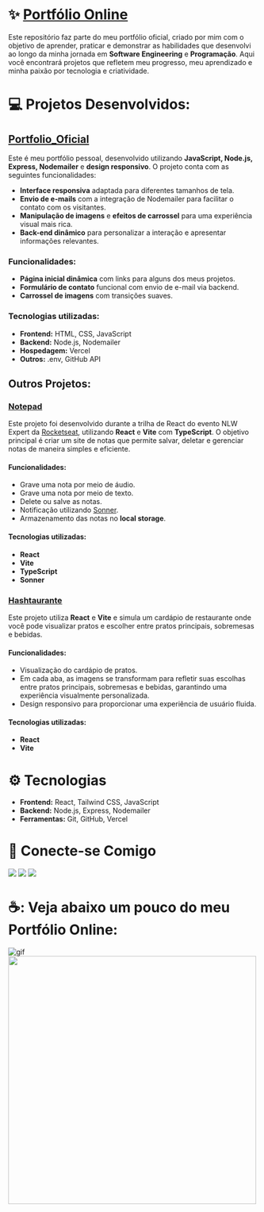 # :sparkles: [Portfólio Online](https://portfolio-oficial-weld.vercel.app/#)
Este repositório faz parte do meu portfólio oficial, criado por mim com o objetivo de aprender, praticar e demonstrar as habilidades que desenvolvi ao longo da minha jornada em **Software Engineering** e **Programação**. Aqui você encontrará projetos que refletem meu progresso, meu aprendizado e minha paixão por tecnologia e criatividade.

# :computer: Projetos Desenvolvidos:

## [Portfolio_Oficial](https://portfolio-oficial-weld.vercel.app/#)
Este é meu portfólio pessoal, desenvolvido utilizando **JavaScript, Node.js, Express, Nodemailer** e **design responsivo**. O projeto conta com as seguintes funcionalidades:

- **Interface responsiva** adaptada para diferentes tamanhos de tela.
- **Envio de e-mails** com a integração de Nodemailer para facilitar o contato com os visitantes.
- **Manipulação de imagens** e **efeitos de carrossel** para uma experiência visual mais rica.
- **Back-end dinâmico** para personalizar a interação e apresentar informações relevantes.

### Funcionalidades:
- **Página inicial dinâmica** com links para alguns dos meus projetos.
- **Formulário de contato** funcional com envio de e-mail via backend.
- **Carrossel de imagens** com transições suaves.
  
### Tecnologias utilizadas:
- **Frontend:** HTML, CSS, JavaScript
- **Backend:** Node.js, Nodemailer
- **Hospedagem:** Vercel
- **Outros:** .env, GitHub API

## Outros Projetos:

### [Notepad](https://github.com/GuilhermeF-R/Notepad)
Este projeto foi desenvolvido durante a trilha de React do evento NLW Expert da [Rocketseat](https://app.rocketseat.com.br/), utilizando **React** e **Vite** com **TypeScript**. O objetivo principal é criar um site de notas que permite salvar, deletar e gerenciar notas de maneira simples e eficiente.

#### Funcionalidades:
- Grave uma nota por meio de áudio.
- Grave uma nota por meio de texto.
- Delete ou salve as notas.
- Notificação utilizando [Sonner](https://sonner.emilkowal.ski/).
- Armazenamento das notas no **local storage**.

#### Tecnologias utilizadas:
- **React** 
- **Vite**
- **TypeScript**
- **Sonner**

### [Hashtaurante](https://github.com/GuilhermeF-R/Hashtaurante)
Este projeto utiliza **React** e **Vite** e simula um cardápio de restaurante onde você pode visualizar pratos e escolher entre pratos principais, sobremesas e bebidas.

#### Funcionalidades:
- Visualização do cardápio de pratos.
- Em cada aba, as imagens se transformam para refletir suas escolhas entre pratos principais, sobremesas e bebidas, garantindo uma experiência visualmente personalizada.
- Design responsivo para proporcionar uma experiência de usuário fluida.

#### Tecnologias utilizadas:
- **React**
- **Vite**

# :gear: Tecnologias

- **Frontend:** React, Tailwind CSS, JavaScript
- **Backend:** Node.js, Express, Nodemailer
- **Ferramentas:** Git, GitHub, Vercel

# :busts_in_silhouette: Conecte-se Comigo

<a href="https://www.instagram.com/devgferreira/" target="_blank"><img loading="lazy" src="https://img.shields.io/badge/-Instagram-%23E4405F?style=for-the-badge&logo=instagram&logoColor=white" target="_blank"></a>
<a href="https://www.linkedin.com/in/guilherme-ferreira-25738427a/" target="_blank"><img loading="lazy" src="https://img.shields.io/badge/-LinkedIn-%230077B5?style=for-the-badge&logo=linkedin&logoColor=white" target="_blank"></a> 
<a href="https://linkr.bio/DevFerreira" target="_blank"><img loading="lazy" src="https://img.shields.io/badge/-links-000?style=for-the-badge" target="_blank"></a>

# ☕: Veja abaixo um pouco do meu Portfólio Online:

![gif](<img src="https://github.com/user-attachments/assets/ef3de8c6-1f64-40a7-9931-51eef5b5cfb4" width="500" height="auto"/>)
<img src="https://github.com/user-attachments/assets/ef3de8c6-1f64-40a7-9931-51eef5b5cfb4" width="500" height="auto"/>






